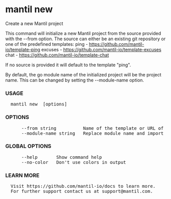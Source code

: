 
# mantil new

Create a new Mantil project

This command will initialize a new Mantil project from the source provided with the --from option.
The source can either be an existing git repository or one of the predefined templates:
ping - https://github.com/mantil-io/template-ping
excuses - https://github.com/mantil-io/template-excuses
chat - https://github.com/mantil-io/template-chat

If no source is provided it will default to the template "ping".

By default, the go module name of the initialized project will be the project name.
This can be changed by setting the --module-name option.

### USAGE
<pre>
  mantil new <project> [options]
</pre>
### OPTIONS
<pre>
      --from string          Name of the template or URL of the repository that will be used as one
      --module-name string   Replace module name and import paths
</pre>
### GLOBAL OPTIONS
<pre>
      --help       Show command help
      --no-color   Don't use colors in output
</pre>
### LEARN MORE
<pre>
  Visit https://github.com/mantil-io/docs to learn more.
  For further support contact us at support@mantil.com.
</pre>
